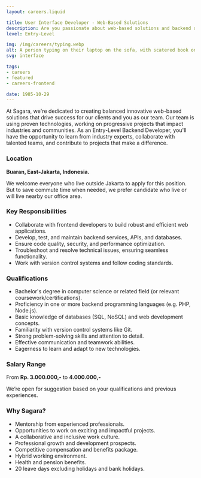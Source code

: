 ```yaml
---
layout: careers.liquid

title: User Interface Developer - Web-Based Solutions
description: Are you passionate about web-based solutions and backend development? Are you looking to kickstart your career in a dynamic and collaborative environment? Join us at Sagara as an Entry-Level Backend Developer and embark on a journey to shape the digital landscape!
level: Entry-Level

img: /img/careers/typing.webp
alt: A person typing on their laptop on the sofa, with scatered book on the side
svg: interface

tags:
- careers
- featured
- careers-frontend

date: 1985-10-29
---
```


At Sagara, we're dedicated to creating balanced innovative web-based solutions that drive success for our clients and you as our team. Our team is using proven technologies, working on progressive projects that impact industries and communities. As an Entry-Level Backend Developer, you'll have the opportunity to learn from industry experts, collaborate with talented teams, and contribute to projects that make a difference.

### Location

**Buaran, East-Jakarta, Indonesia.**

We welcome everyone who live outside Jakarta to apply for this position. But to save commute time when needed, we prefer candidate who live or will live nearby our office area.

### Key Responsibilities

- Collaborate with frontend developers to build robust and efficient web applications.
- Develop, test, and maintain backend services, APIs, and databases.
- Ensure code quality, security, and performance optimization.
- Troubleshoot and resolve technical issues, ensuring seamless functionality.
- Work with version control systems and follow coding standards.

### Qualifications

- Bachelor's degree in computer science or related field (or relevant coursework/certifications).
- Proficiency in one or more backend programming languages (e.g. PHP, Node.js).
- Basic knowledge of databases (SQL, NoSQL) and web development concepts.
- Familiarity with version control systems like Git.
- Strong problem-solving skills and attention to detail.
- Effective communication and teamwork abilities.
- Eagerness to learn and adapt to new technologies.

### Salary Range

From **Rp. 3.000.000,-** to **4.000.000,-**

We’re open for suggestion based on your qualifications and previous experiences.

### Why Sagara?

- Mentorship from experienced professionals.
- Opportunities to work on exciting and impactful projects.
- A collaborative and inclusive work culture.
- Professional growth and development prospects.
- Competitive compensation and benefits package.
- Hybrid working environment.
- Health and pension benefits.
- 20 leave days excluding holidays and bank holidays.
